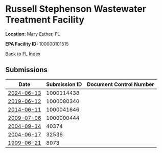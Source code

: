 # Russell Stephenson Wastewater Treatment Facility

**Location:** Mary Esther, FL

**EPA Facility ID:** 100000101515

[Back to FL Index](../../index.md)

## Submissions

| Date | Submission ID | Document Control Number |
|------|--------------|-------------------------|
| [2024-06-13](submissions/1000114438.md) | 1000114438 |  |
| [2019-06-12](submissions/1000080340.md) | 1000080340 |  |
| [2014-06-11](submissions/1000041646.md) | 1000041646 |  |
| [2009-07-06](submissions/1000000444.md) | 1000000444 |  |
| [2004-09-14](submissions/40374.md) | 40374 |  |
| [2004-06-17](submissions/32536.md) | 32536 |  |
| [1999-06-21](submissions/8073.md) | 8073 |  |
